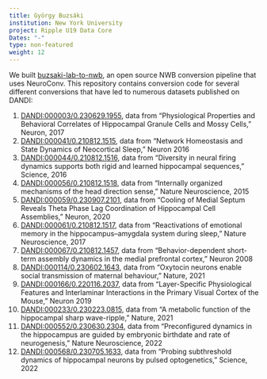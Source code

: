 ```yaml
---
title: György Buzsáki
institution: New York University
project: Ripple U19 Data Core
Dates: "-"
type: non-featured
weight: 12
---
```

We built [buzsaki-lab-to-nwb](https://github.com/catalystneuro/buzsaki-lab-to-nwb), an open source NWB conversion pipeline that uses NeuroConv. This repository contains conversion code for several different conversions that have led to numerous datasets published on DANDI:
1. [DANDI:000003/0.230629.1955](https://doi.org/10.48324/dandi.000003/0.230629.1955), data from “Physiological Properties and Behavioral Correlates of Hippocampal Granule Cells and Mossy Cells,” Neuron, 2017
2. [DANDI:000041/0.210812.1515](https://doi.org/10.48324/dandi.000041/0.210812.1515), data from “Network Homeostasis and State Dynamics of Neocortical Sleep,” Neuron 2016
3. [DANDI:000044/0.210812.1516](https://doi.org/10.48324/dandi.000044/0.210812.1516), data from “Diversity in neural firing dynamics supports both rigid and learned hippocampal sequences,” Science, 2016
4. [DANDI:000056/0.210812.1518](https://doi.org/10.48324/dandi.000056/0.210812.1518), data from “Internally organized mechanisms of the head direction sense,” Nature Neuroscience, 2015
5. [DANDI:000059/0.230907.2101](https://doi.org/10.48324/dandi.000059/0.230907.2101), data from “Cooling of Medial Septum Reveals Theta Phase Lag Coordination of Hippocampal Cell Assemblies,” Neuron, 2020
6. [DANDI:000061/0.210812.1517](https://doi.org/10.48324/dandi.000061/0.210812.1517), data from “Reactivations of emotional memory in the hippocampus–amygdala system during sleep,” Nature Neuroscience, 2017
7. [DANDI:000067/0.210812.1457](https://doi.org/10.48324/dandi.000067/0.210812.1457), data from “Behavior-dependent short-term assembly dynamics in the medial prefrontal cortex,” Neuron 2008
8. [DANDI:000114/0.230602.1643](https://doi.org/10.48324/dandi.000114/0.230602.1643), data from “Oxytocin neurons enable social transmission of maternal behaviour,” Nature, 2021
9. [DANDI:000166/0.220116.2037](https://doi.org/10.48324/dandi.000166/0.220116.2037), data from “Layer-Specific Physiological Features and Interlaminar Interactions in the Primary Visual Cortex of the Mouse,” Neuron 2019 
10. [DANDI:000233/0.230223.0815](https://doi.org/10.48324/dandi.000233/0.230223.0815), data from “A metabolic function of the hippocampal sharp wave-ripple,” Nature, 2021
11. [DANDI:000552/0.230630.2304](https://doi.org/10.48324/dandi.000552/0.230630.2304), data from “Preconfigured dynamics in the hippocampus are guided by embryonic birthdate and rate of neurogenesis,” Nature Neuroscience, 2022
12. [DANDI:000568/0.230705.1633](https://doi.org/10.48324/dandi.000568/0.230705.1633), data from “Probing subthreshold dynamics of hippocampal neurons by pulsed optogenetics,” Science, 2022